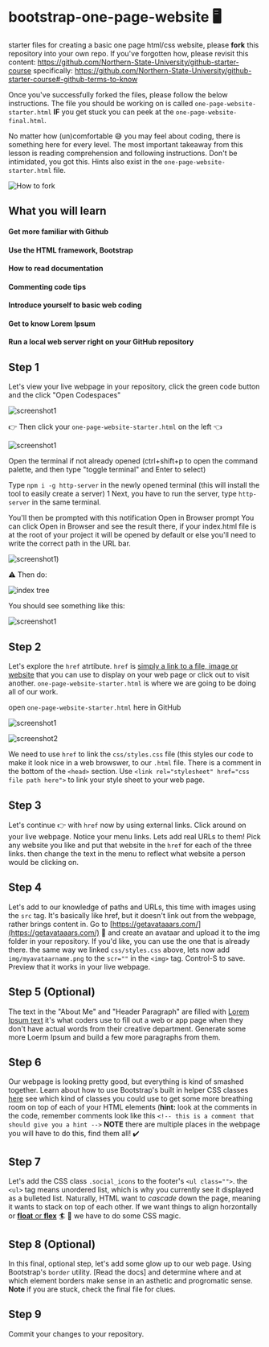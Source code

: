 # bootstrap-one-page-website :desktop_computer:

starter files for creating a basic one page html/css website, please **fork** this repository into your own repo. If you've forgotten how, please revisit this content: https://github.com/Northern-State-University/github-starter-course specifically: https://github.com/Northern-State-University/github-starter-course#-github-terms-to-know

Once you've successfully forked the files, please follow the below instructions. The file you should be working on is called ```one-page-website-starter.html``` **IF** you get stuck you can peek at the ```one-page-website-final.html```.

No matter how (un)comfortable :sweat_smile: you may feel about coding, there is something here for every level. The most important takeaway from this lesson is reading comprehension and following instructions. Don't be intimidated, you got this. Hints also exist in the ```one-page-website-starter.html``` file.

![How to fork](https://github.com/Northern-State-University/bootstrap-one-page-website/blob/main/img/fork.gif)

## What you will learn
#### Get more familiar with Github
#### Use the HTML framework, Bootstrap
#### How to read documentation
#### Commenting code tips
#### Introduce yourself to basic web coding
#### Get to know Lorem Ipsum
#### Run a local web server right on your GitHub repository

## Step 1
Let's view your live webpage in your repository, click the green code button and the click "Open Codespaces"

![screenshot1](https://github.com/Northern-State-University/bootstrap-one-page-website/blob/main/one%20page%20website/img/step1.png)

👉 Then click your ```one-page-website-starter.html``` on the left 👈

![screenshot1](https://github.com/Northern-State-University/bootstrap-one-page-website/blob/main/one%20page%20website/img/step1c.png)

Open the terminal if not already opened (ctrl+shift+p to open the command palette, and then type "toggle terminal" and Enter to select)

Type ```npm i -g http-server``` in the newly opened terminal (this will install the tool to easily create a server) 1
Next, you have to run the server, type ```http-server``` in the same terminal.

You'll then be prompted with this notification Open in Browser prompt You can click Open in Browser and see the result there, if your index.html file is at the root of your project it will be opened by default or else you'll need to write the correct path in the URL bar.

![screenshot1](https://i.stack.imgur.com/B5ho8.png))

:warning: Then do:

![index tree](https://github.com/Northern-State-University/bootstrap-one-page-website/blob/main/one%20page%20website/img/indextree.gif)

You should see something like this:

![screenshot1](https://github.com/Northern-State-University/bootstrap-one-page-website/blob/main/one%20page%20website/img/step2.png)

## Step 2

Let's explore the ```href``` atrtibute. ```href``` is [simply a link to a file, image or website](https://www.googleadservices.com/pagead/aclk?sa=L&ai=DChcSEwjhi6vW1Lb-AhVe8eMHHbfXCagYABAAGgJ5bQ&ohost=www.google.com&cid=CAESbeD28oHZZWLyNuYi6kIFjHX4ECsklIUw9Qf6Y-wbsMJ2w_b2uXwoiCwXd_lvLediInGFY2-CQxoyaAVmKESjMusTPDvYdGzmK47fJLHoXQAmxPSxRlEKI3t7LaQqJnSmhXMSV2K8_T0iWbWxFjg&sig=AOD64_3xQxaxJJ10ZuOgbjeivWv5kJms4A&q&adurl&ved=2ahUKEwjt-6HW1Lb-AhURjokEHYzkBIUQ0Qx6BAgDEAE) that you can use to display on your web page or click out to visit another. ```one-page-website-starter.html``` is where we are going to be doing all of our work. 

open ```one-page-website-starter.html``` here in GitHub

![screenshot1](https://github.com/Northern-State-University/bootstrap-one-page-website/blob/main/one%20page%20website/img/step1a.png)

![screenshot2](https://github.com/Northern-State-University/bootstrap-one-page-website/blob/main/one%20page%20website/img/step1b.png)

We need to use ```href``` to link the ```css/styles.css``` file (this styles our code to make it look nice in a web browswer, to our ```.html``` file. There is a comment in the bottom of the ```<head>``` section. Use ```<link rel="stylesheet" href="css file path here">``` to link your style sheet to your web page.

## Step 3
Let's continue 👉 with ```href``` now by using external links. Click around on your live webpage. Notice your menu links. Lets add real URLs to them! Pick any website you like and put that website in the ```href``` for each of the three links. then change the text in the menu to reflect what website a person would be clicking on.

## Step 4
Let's add to our knowledge of paths and URLs, this time with images using the ```src``` tag. It's basically like href, but it doesn't link out from the webpage, rather brings content in. Go to [https://getavataaars.com/](https://getavataaars.com/) 🤠 and create an avataar and upload it to the img folder in your repository. If you'd like, you can use the one that is already there. the same way we linked ```css/styles.css``` above, lets now add ```img/myavataarname.png``` to the ```scr=""``` in the ```<img>``` tag. Control-S to save. Preview that it works in your live webpage.

## Step 5 (Optional)
The text in the "About Me" and "Header Paragraph" are filled with [Lorem Ipsum text](https://loremipsum.io/) it's what coders use to fill out a web or app page when they don't have actual words from their creative department. Generate some more Loerm Ipsum and build a few more paragraphs from them.

## Step 6
Our webpage is looking pretty good, but everything is kind of smashed together. Learn about how to use Bootstrap's built in helper CSS classes [here](https://getbootstrap.com/docs/4.0/utilities/spacing/) see which kind of classes you could use to get some more breathing room on top of each of your HTML elements (**hint:** look at the comments in the code, remember comments look like this ```<!-- this is a comment that should give you a hint -->``` **NOTE** there are multiple places in the webpage you will have to do this, find them all! ✔️

## Step 7
Let's add the CSS class ```.social_icons``` to the footer's ```<ul class="">```. the ```<ul>``` tag means unordered list, which is why you currently see it displayed as a bulleted list. Naturally, HTML want to *cascade* down the page, meaning it wants to stack on top of each other. If we want things to align horzontally or [**float** or **flex**](https://dev.to/ethanmgustafson/css-float-flexbox-14fg) :surfer: :muscle: we have to do some CSS magic.

## Step 8 (Optional)
In this final, optional step, let's add some glow up to our web page. Using Bootstrap's ```border``` utility. [Read the docs] and determine where and at which element borders make sense in an asthetic and progromatic sense. **Note** if you are stuck, check the final file for clues. 

## Step 9
Commit your changes to your repository.
